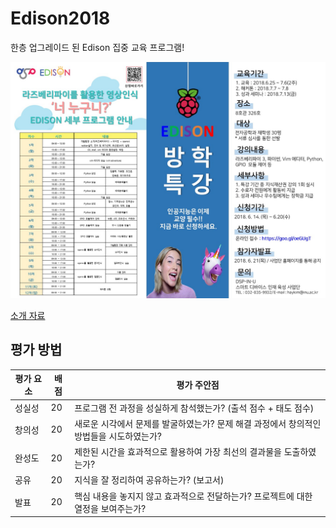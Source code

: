 # Edison2018
한층 업그레이드 된 Edison 집중 교육 프로그램!

![Edison 2018](pic/Edison2018.jpg)


[소개 자료](OpeningEdison2018.pdf)

## 평가 방법

평가 요소 | 배점 | 평가 주안점
-----|-----| -----
성실성 | 20 | 프로그램 전 과정을 성실하게 참석했는가? (출석 점수 + 태도 점수)
창의성 | 20 | 새로운 시각에서 문제를 발굴하였는가? 문제 해결 과정에서 창의적인 방법들을 시도하였는가? 
완성도 | 20 | 제한된 시간을 효과적으로 활용하여 가장 최선의 결과물을 도출하였는가?
공유 | 20 | 지식을 잘 정리하여 공유하는가? (보고서)
발표 | 20 | 핵심 내용을 놓지지 않고 효과적으로 전달하는가? 프로젝트에 대한 열정을 보여주는가? 

